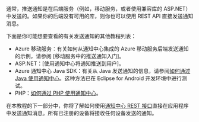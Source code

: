 

通常，推送通知是在后端服务（例如，移动服务，或者使用兼容库的 ASP.NET）中发送的。如果你的后端没有可用的库，则你也可以使用 REST API 直接发送通知消息。

下面是你可能想要查看的有关发送通知的其他教程列表：

- Azure 移动服务：有关如何从通知中心集成的 Azure 移动服务后端发送通知的示例，请参阅 [移动服务中的推送通知入门]。  
- ASP.NET：[使用通知中心将通知推送到用户]。
- Azure 通知中心 Java SDK：有关从 Java 发送通知的信息，请参阅[如何通过 Java 使用通知中心](../articles/notification-hubs/notification-hubs-java-push-notification-tutorial.md)。这种方法已在 Eclipse for Android 开发环境中进行测试。
- PHP：[如何通过 PHP 使用通知中心](../articles/notification-hubs/notification-hubs-php-push-notification-tutorial.md)。

在本教程的下一部分中，你将了解如何使用[通知中心 REST 接口](http://msdn.microsoft.com/zh-cn/library/windowsazure/dn223264.aspx)直接在应用程序中发送通知消息。所有已注册的设备将接收任何设备发送的通知。

<!---HONumber=82-->